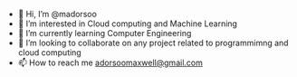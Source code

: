 - 👋 Hi, I’m @madorsoo
- 👀 I’m interested in Cloud computing and Machine Learning
- 🌱 I’m currently learning Computer Engineering
- 💞️ I’m looking to collaborate on any project related to programmimng and  cloud computing
- 📫 How to reach me adorsoomaxwell@gmail.com

<!---
madorsoo/madorsoo is a ✨ special ✨ repository because its `README.md` (this file) appears on your GitHub profile.
You can click the Preview link to take a look at your changes.
--->
